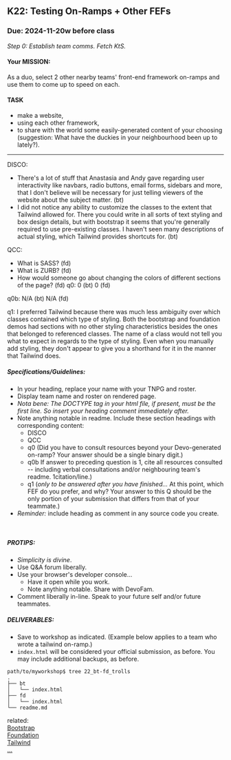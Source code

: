 ## K22: Testing On-Ramps + Other FEFs
### Due: 2024-11-20w before class

_Step 0: Establish team comms. Fetch KtS._

#### Your MISSION:
As a duo, select 2 other nearby teams' front-end framework on-ramps and use them to come up to speed on each.

#### TASK
* make a website,
* using each other framework,
* to share with the world some easily-generated content of your choosing (suggestion: What have the duckies in your neighbourhood been up to lately?).

---
DISCO:
-  There's a lot of stuff that Anastasia and Andy gave regarding user interactivity like navbars, radio buttons, email forms, sidebars and more, that I don't believe will be necessary for just telling viewers of the website about the subject matter. (bt)
- I did not notice any ability to customize the classes to the extent that Tailwind allowed for. There you could write in all sorts of text styling and box design details, but with bootstrap it seems that you're generally required to use pre-existing classes. I haven't seen many descriptions of actual styling, which Tailwind provides shortcuts for. (bt)

QCC:
- What is SASS? (fd)
- What is ZURB? (fd)
- How would someone go about changing the colors of different sections of the page? (fd)
q0:
0 (bt)
0 (fd)

q0b:
N/A (bt)
N/A (fd)

q1:
I preferred Tailwind because there was much less ambiguity over which classes contained which type of styling. Both the bootstrap and foundation demos had sections with no other styling characteristics besides the ones that belonged to referenced classes. The name of a class would not tell you what to expect in regards to the type of styling. Even when you manually add styling, they don't appear to give you a shorthand for it in the manner that Tailwind does.

##### Specifications/Guidelines:
* In your heading, replace your name with your TNPG and roster.
* Display team name and roster on rendered page.
* _Nota bene: The DOCTYPE tag in your html file, if present, must be the first line. So insert your heading comment immediately after._
* Note anything notable in readme. Include these section headings with corresponding content:
  - DISCO
  - QCC
  - q0 (Did you have to consult resources beyond your Devo-generated on-ramp? Your answer should be a single binary digit.)
  - q0b If answer to preceding question is 1, cite all resources consulted -- including verbal consultations and/or neighbouring team's readme. 1citation/line.)
  - q1 (_only to be answered after you have finished..._ At this point, which FEF do you prefer, and why? Your answer to this Q should be the only portion of your submission that differs from that of your teammate.)
* _Reminder:_ include heading as comment in any source code you create.
<br>

##### PROTIPS:
* _Simplicity is divine_.
* Use Q&A forum liberally.
* Use your browser's developer console...
  - Have it open while you work.
  - Note anything notable. Share with DevoFam.
* Comment liberally in-line. Speak to your future self and/or future teammates.

##### DELIVERABLES:
* Save to workshop as indicated. (Example below applies to a team who wrote a tailwind on-ramp.)
* `index.html` will be considered your official submission, as before. You may include additional backups, as before.

```
path/to/myworkshop$ tree 22_bt-fd_trolls
.
├── bt
│   └── index.html
├── fd
│   └── index.html
└── readme.md
```

related:
<br>
[Bootstrap](https://getbootstrap.com)
<br>
[Foundation](https://foundation.zurb.com)
<br>
[Tailwind](https://tailwindcss.com)
<br>
[...](xkcd.com)

